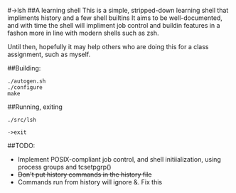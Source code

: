 #->lsh
##A learning shell
This is a simple, stripped-down learning shell that impliments history and a few shell builtins
It aims to be well-documented, and with time the shell will impliment job control and buildin features
in a fashon more in line with modern shells such as zsh.

Until then, hopefully it may help others who are doing this for a class assignment, such as myself.

##Building:

```shell
./autogen.sh
./configure
make
```

##Running, exiting

```shell
./src/lsh

->exit
```



##TODO:
* Implement POSIX-compliant job control, and shell initiialization, using process groups and tcsetpgrp()
* ~~Don't put history commands in the history file~~
* Commands run from history will ignore &. Fix this
